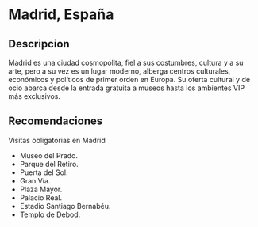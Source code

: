 # Madrid, España 

## Descripcion 

Madrid es una ciudad cosmopolita, fiel a sus costumbres, cultura y a su arte, 
pero a su vez es un lugar moderno, alberga centros culturales, 
económicos y políticos de primer orden en Europa. 
Su oferta cultural y de ocio abarca desde la entrada gratuita a museos hasta los ambientes VIP más exclusivos.

## Recomendaciones 

Visitas obligatorias en Madrid

- Museo del Prado.
- Parque del Retiro.
- Puerta del Sol.
- Gran Vía.
- Plaza Mayor.
- Palacio Real.
- Estadio Santiago Bernabéu.
- Templo de Debod.


